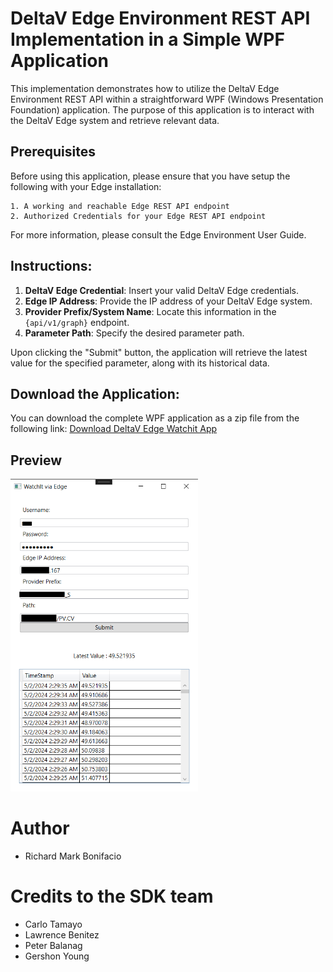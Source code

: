 # DeltaV Edge Environment REST API Implementation in a Simple WPF Application

This implementation demonstrates how to utilize the DeltaV Edge Environment REST API within a straightforward WPF (Windows Presentation Foundation) application. The purpose of this application is to interact with the DeltaV Edge system and retrieve relevant data.

## Prerequisites

Before using this application, please ensure that you have setup the following with your Edge installation:

```
1. A working and reachable Edge REST API endpoint
2. Authorized Credentials for your Edge REST API endpoint
```
For more information, please consult the Edge Environment User Guide.

## Instructions:

1. **DeltaV Edge Credential**: Insert your valid DeltaV Edge credentials.
2. **Edge IP Address**: Provide the IP address of your DeltaV Edge system.
3. **Provider Prefix/System Name**: Locate this information in the `{api/v1/graph}` endpoint.
4. **Parameter Path**: Specify the desired parameter path.

Upon clicking the "Submit" button, the application will retrieve the latest value for the specified parameter, along with its historical data.
## Download the Application:

You can download the complete WPF application as a zip file from the following link: 
[Download DeltaV Edge Watchit App](https://github.com/EmersonDeltaV/deltav-edge-watchit/releases/tag/Release)
## Preview   
<img src="preview.png" width="300">


# Author
- Richard Mark Bonifacio

# Credits to the SDK team
- Carlo Tamayo
- Lawrence Benitez
- Peter Balanag
- Gershon Young
